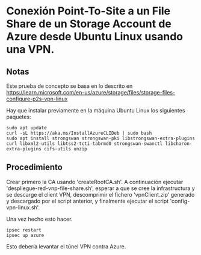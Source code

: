 # Conexión Point-To-Site a un **File Share** de un **Storage Account** de Azure desde Ubuntu Linux usando una VPN.
## Notas
Este prueba de concepto se basa en lo descrito en https://learn.microsoft.com/en-us/azure/storage/files/storage-files-configure-p2s-vpn-linux

Hay que instalar previamente en la máquina Ubuntu Linux los siguientes paquetes:

```
sudo apt update
curl -sL https://aka.ms/InstallAzureCLIDeb | sudo bash
sudo apt install strongswan strongswan-pki libstrongswan-extra-plugins curl libxml2-utils libtss2-tcti-tabrmd0 strongswan-swanctl libcharon-extra-plugins cifs-utils unzip
```

## Procedimiento
Crear primero la CA usando 'createRootCA.sh'. A continuación ejecutar 'despliegue-red-vnp-file-share.sh', esperar a que se cree la infrastructura y se descarge el client VPN, descomprimir el fichero 'vpnClient.zip' generado y descargado por el script anterior, y finalmente ejecutar el script 'config-vpn-linux.sh'.

Una vez hecho esto hacer.
```
ipsec restart
ipsec up azure
```
Esto debería levantar el túnel VPN contra Azure.